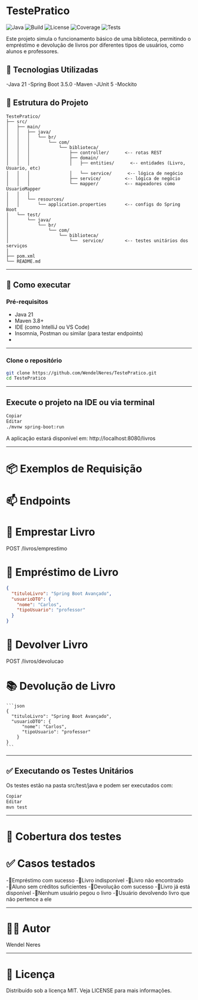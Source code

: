 # TestePratico

![Java](https://img.shields.io/badge/Java-21-blue.svg)
![Build](https://img.shields.io/badge/build-passing-brightgreen.svg)
![License](https://img.shields.io/badge/license-MIT-blue.svg)
![Coverage](https://img.shields.io/badge/coverage-100%25-success.svg)
![Tests](https://img.shields.io/badge/tests-passing-brightgreen.svg)

Este projeto simula o funcionamento básico de uma biblioteca, permitindo o empréstimo e devolução de livros por diferentes tipos de usuários, como alunos e professores.

## 🚀 Tecnologias Utilizadas

-Java 21
-Spring Boot 3.5.0
-Maven
-JUnit 5
-Mockito

## 📁 Estrutura do Projeto

```pgsql
TestePratico/
├── src/
│   ├── main/
│   │   ├── java/
│   │   │   └── br/
│   │   │       └── com/
│   │   │           └── biblioteca/
│   │   │               ├── controller/      <-- rotas REST
│   │   │               ├── domain/
│   │   │               │   ├── entities/      <-- entidades (Livro, Usuario, etc)
│   │   │               │   └── service/      <-- lógica de negócio
│   │   │               ├── service/         <-- lógica de negócio
│   │   │               └── mapper/          <-- mapeadores como UsuarioMapper
│   │   │               
│   │   └── resources/
│   │       └── application.properties       <-- configs do Spring Boot
│   └── test/
│       └── java/
│           └── br/
│               └── com/
│                   └── biblioteca/
│                       └──  service/        <-- testes unitários dos serviços
│                       
├── pom.xml
└── README.md

```
---

## 🚀 Como executar

### Pré-requisitos

- Java 21
- Maven 3.8+
- IDE (como IntelliJ ou VS Code)
- Insomnia, Postman ou similar (para testar endpoints)
- 
---

### Clone o repositório

```bash
git clone https://github.com/WendelNeres/TestePratico.git
cd TestePratico
```
---
## Execute o projeto na IDE ou via terminal
```bash
Copiar
Editar
./mvnw spring-boot:run
```
A aplicação estará disponível em: http://localhost:8080/livros

---
# 📦 Exemplos de Requisição

  # 📫 Endpoints
    
  # 📘 Emprestar Livro
  POST /livros/emprestimo
  
  # 🔄 Empréstimo de Livro
  ```json 
  {
    "tituloLivro": "Spring Boot Avançado",
    "usuarioDTO": {
      "nome": "Carlos",
      "tipoUsuario": "professor"
    }
  }
  
```
  
  # 📗 Devolver Livro
  POST /livros/devolucao

  # 📚 Devolução de Livro
    ```json
    {
      "tituloLivro": "Spring Boot Avançado",
      "usuarioDTO": {
          "nome": "Carlos",
          "tipoUsuario": "professor"
        }
    }
    ```
---
## ✅ Executando os Testes Unitários

Os testes estão na pasta src/test/java e podem ser executados com:

```bash
Copiar
Editar
mvn test
```
---
# 🧪 Cobertura dos testes

# ✅ Casos testados

-🔹Empréstimo com sucesso
-🔹Livro indisponível
-🔹Livro não encontrado
-🔹Aluno sem créditos suficientes
-🔹Devolução com sucesso
-🔹Livro já está disponível
-🔹Nenhum usuário pegou o livro
-🔹Usuário devolvendo livro que não pertence a ele

---
# 🧑‍💻 Autor
Wendel Neres

---
# 📄 Licença
Distribuído sob a licença MIT. Veja LICENSE para mais informações.
